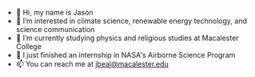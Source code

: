 - 👋 Hi, my name is Jason
- 👀 I’m interested in climate science, renewable energy technology, and science communication
- 🌱 I’m currently studying physics and religious studies at Macalester College
- 💞️ I just finished an internship in NASA's Airborne Science Program
- 📫 You can reach me at jbeal@macalester.edu

<!---
jason-beal/jason-beal is a ✨ special ✨ repository because its `README.md` (this file) appears on your GitHub profile.
You can click the Preview link to take a look at your changes.
--->

